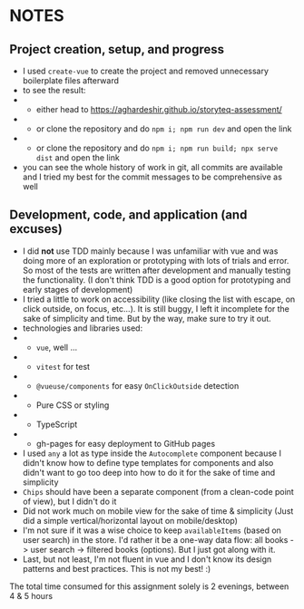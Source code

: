 # NOTES

## Project creation, setup, and progress

- I used `create-vue` to create the project and removed unnecessary boilerplate files afterward
- to see the result:
- - either head to https://aghardeshir.github.io/storyteq-assessment/
- - or clone the repository and do `npm i; npm run dev` and open the link
- - or clone the repository and do `npm i; npm run build; npx serve dist` and open the link
- you can see the whole history of work in git, all commits are available and I tried my best for the commit messages to be comprehensive as well

## Development, code, and application (and excuses)

- I did **not** use TDD mainly because I was unfamiliar with vue and was doing more of an exploration or prototyping with lots of trials and error. So most of the tests are written after development and manually testing the functionality. (I don't think TDD is a good option for prototyping and early stages of development)
- I tried a little to work on accessibility (like closing the list with escape, on click outside, on focus, etc...). It is still buggy, I left it incomplete for the sake of simplicity and time. But by the way, make sure to try it out.
- technologies and libraries used:
- - `vue`, well ...
- - `vitest` for test
- - `@vueuse/components` for easy `OnClickOutside` detection
- - Pure CSS or styling
- - TypeScript
- - gh-pages for easy deployment to GitHub pages
- I used `any` a lot as type inside the `Autocomplete` component because I didn't know how to define type templates for components and also didn't want to go too deep into how to do it for the sake of time and simplicity
- `Chips` should have been a separate component (from a clean-code point of view), but I didn't do it
- Did not work much on mobile view for the sake of time & simplicity (Just did a simple vertical/horizontal layout on mobile/desktop)
- I'm not sure if it was a wise choice to keep `availableItems` (based on user search) in the store. I'd rather it be a one-way data flow: all books -> user search -> filtered books (options). But I just got along with it.
- Last, but not least, I'm not fluent in vue and I don't know its design patterns and best practices. This is not my best! :)

The total time consumed for this assignment solely is 2 evenings, between 4 & 5 hours
